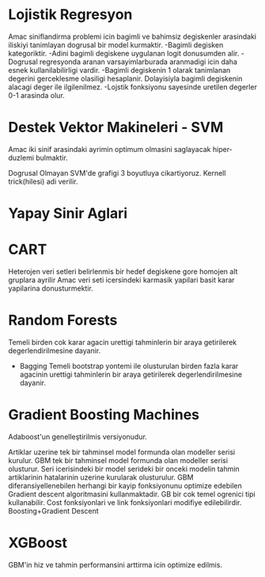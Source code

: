# Lojistik Regresyon
Amac siniflandirma problemi icin bagimli ve bahimsiz degiskenler arasindaki iliskiyi tanimlayan dogrusal bir model kurmaktir.
-Bagimli degisken kategoriktir.
-Adini bagimli degiskene uygulanan logit donusumden alir.
-Dogrusal regresyonda aranan varsayimlarburada aranmadigi icin daha esnek kullanilabilirligi vardir.
-Bagimli degiskenin 1 olarak tanimlanan degerini gerceklesme olasiligi hesaplanir. Dolayisiyla bagimli degiskenin alacagi deger ile ilgilenilmez.
-Lojstik fonksiyonu sayesinde uretilen degerler 0-1 arasinda olur.

# Destek Vektor Makineleri - SVM
Amac iki sinif arasindaki ayrimin optimum olmasini saglayacak hiper-duzlemi bulmaktir.

Dogrusal Olmayan SVM'de grafigi 3 boyutluya cikartiyoruz. Kernell trick(hilesi) adi verilir.

# Yapay Sinir Aglari

# CART
Heterojen veri setleri belirlenmis bir hedef degiskene gore homojen alt gruplara ayrilir
Amac veri seti icersindeki karmasik yapilari basit karar yapilarina donusturmektir.

# Random Forests
Temeli birden cok karar agacin urettigi tahminlerin bir araya getirilerek degerlendirilmesine dayanir.
- Bagging
Temeli bootstrap yontemi ile olusturulan birden fazla karar agacinin urettigi tahminlerin bir araya getirilerek degerlendirilmesine dayanir.

# Gradient Boosting Machines
Adaboost'un genelleştirilmis versiyonudur.

Artiklar uzerine tek bir tahminsel model formunda olan modeller serisi kurulur.
GBM tek bir tahminsel model formunda olan modeller serisi olusturur.
Seri icerisindeki bir model serideki bir onceki modelin tahmin artiklarinin hatalarinin uzerine kurularak olusturulur.
GBM diferansiyellenebilen herhangi bir kayip fonksiyonunu optimize edebilen Gradient descent algoritmasini kullanmaktadir.
GB bir cok temel ogrenici tipi kullanabilir.
Cost fonksiyonlari ve link fonksiyonlari modifiye edilebilirdir.
Boosting+Gradient Descent

# XGBoost
GBM'in hiz ve tahmin performansini arttirma icin optimize edilmis.